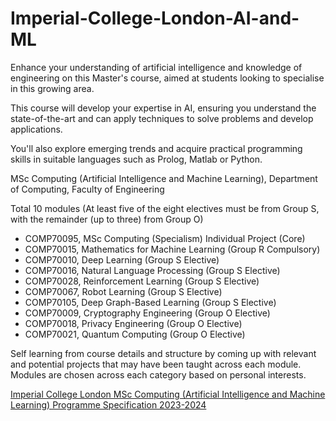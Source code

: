# Imperial-College-London-AI-and-ML

Enhance your understanding of artificial intelligence and knowledge of engineering on this Master's course, aimed at students looking to specialise in this growing area.

This course will develop your expertise in AI, ensuring you understand the state-of-the-art and can apply techniques to solve problems and develop applications.

You'll also explore emerging trends and acquire practical programming skills in suitable languages such as Prolog, Matlab or Python.

MSc Computing (Artificial Intelligence and Machine Learning), Department of Computing, Faculty of Engineering

Total 10 modules (At least five of the eight electives must be from Group S, with the remainder (up to three) from Group O)

* COMP70095, MSc Computing (Specialism) Individual Project (Core)
* COMP70015, Mathematics for Machine Learning (Group R Compulsory)
* COMP70010, Deep Learning (Group S Elective)
* COMP70016, Natural Language Processing (Group S Elective)
* COMP70028, Reinforcement Learning (Group S Elective)
* COMP70067, Robot Learning (Group S Elective)
* COMP70105, Deep Graph-Based Learning (Group S Elective)
* COMP70009, Cryptography Engineering (Group O Elective)
* COMP70018, Privacy Engineering (Group O Elective)
* COMP70021, Quantum Computing (Group O Elective)

Self learning from course details and structure by coming up with relevant and potential projects that may have been taught across each module. Modules are chosen across each category based on personal interests. 

[Imperial College London MSc Computing (Artificial Intelligence and Machine Learning) Programme Specification 2023-2024](https://www.imperial.ac.uk/media/imperial-college/study/programme-specifications/computing/23x2f24/G5U10-MSc-Computing-(AIML)-2023-24.pdf)
